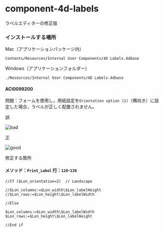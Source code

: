 # component-4d-labels
ラベルエディターの修正版

### インストールする場所

Mac（アプリケーションパッケージ内）

```
Contents/Resources/Internal User Components/4D Labels.4dbase
```

Windows（アプリケーションフォルダー）

```
./Resources/Internal User Components/4D Labels.4dbase
```

#### ACI0099200

問題：フォームを使用し，用紙設定を``Orientation option (2)``（横向き）に設定した場合，ラベルが正しく配置されません。

誤

![bad](https://user-images.githubusercontent.com/10509075/57899787-51402b00-7899-11e9-8ee9-5b19e5f628ed.png)

正

![good](https://user-images.githubusercontent.com/10509075/57899704-fb6b8300-7898-11e9-8157-a82291ea7cb3.png)

修正する箇所

#### メソッド：``Print_Label`` 行：``120``-``130``

```
//If ($Lon_orientation=2)  // Landscape

//$Lon_columns:=$Lon_width\$Lon_labelHeight
//$Lon_rows:=$Lon_height\$Lon_labelWidth

//Else 

$Lon_columns:=$Lon_width\$Lon_labelWidth
$Lon_rows:=$Lon_height\$Lon_labelHeight

//End if 
```

